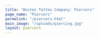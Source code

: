 ```yaml
---
title: "Boston Tattoo Company: Piercers"
page_name: "Piercers"
permalink: "/piercers.html"
main_image: "/uploads/piercing.jpg"
layout: piercers
---
```


